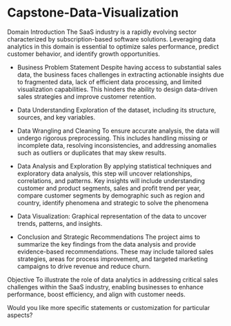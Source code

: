# Capstone-Data-Visualization
Domain Introduction
The SaaS industry is a rapidly evolving sector characterized by subscription-based software solutions. Leveraging data analytics in this domain is essential to optimize sales performance, predict customer behavior, and identify growth opportunities.

- Business Problem Statement
Despite having access to substantial sales data, the business faces challenges in extracting actionable insights due to fragmented data, lack of efficient data processing, and limited visualization capabilities. This hinders the ability to design data-driven sales strategies and improve customer retention.

- Data Understanding
Exploration of the dataset, including its structure, sources, and key variables.

- Data Wrangling and Cleaning
To ensure accurate analysis, the data will undergo rigorous preprocessing. This includes handling missing or incomplete data, resolving inconsistencies, and addressing anomalies such as outliers or duplicates that may skew results.

- Data Analysis and Exploration
By applying statistical techniques and exploratory data analysis, this step will uncover relationships, correlations, and patterns. Key insights will include understanding customer and product segments, sales and profit trend per year, compare customer segments by demographic such as region and country, identify phenomena and strategic to solve the phenomena

- Data Visualization: Graphical representation of the data to uncover trends, patterns, and insights.

- Conclusion and Strategic Recommendations
The project aims to summarize the key findings from the data analysis and provide evidence-based recommendations. These may include tailored sales strategies, areas for process improvement, and targeted marketing campaigns to drive revenue and reduce churn.

Objective
To illustrate the role of data analytics in addressing critical sales challenges within the SaaS industry, enabling businesses to enhance performance, boost efficiency, and align with customer needs.

Would you like more specific statements or customization for particular aspects?
